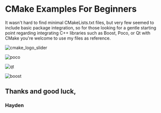 # CMake Examples For Beginners  
It wasn't hard to find minimal CMakeLists.txt files, but very few seemed to include basic package integration, so for those looking for a gentle starting point regarding integrating C++ libraries such as Boost, Poco, or Qt with CMake you're welcome to use my files as reference. 

![cmake_logo_slider](https://user-images.githubusercontent.com/109105989/224587836-2565407c-60db-4f9c-b5fb-950f25e47eac.png)

![poco](https://user-images.githubusercontent.com/109105989/224587850-0ca4ea19-d305-47cd-9858-3b28a1a69d2f.png)

![qt](https://user-images.githubusercontent.com/109105989/224587858-c119205c-8e84-4744-b4b8-f11270b85fae.jpeg)

![boost](https://user-images.githubusercontent.com/109105989/224587874-614a8df5-8275-4f5a-8489-04dc86f4aa04.png)

## Thanks and good luck, 

### **Hayden** 
